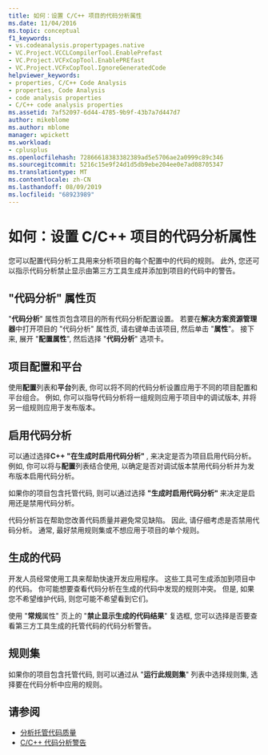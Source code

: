 ```yaml
---
title: 如何：设置 C/C++ 项目的代码分析属性
ms.date: 11/04/2016
ms.topic: conceptual
f1_keywords:
- vs.codeanalysis.propertypages.native
- VC.Project.VCCLCompilerTool.EnablePrefast
- VC.Project.VCFxCopTool.EnablePREfast
- VC.Project.VCFxCopTool.IgnoreGeneratedCode
helpviewer_keywords:
- properties, C/C++ Code Analysis
- properties, Code Analysis
- code analysis properties
- C/C++ code analysis properties
ms.assetid: 7af52097-6d44-4785-9b9f-43b7a7d447d7
author: mikeblome
ms.author: mblome
manager: wpickett
ms.workload:
- cplusplus
ms.openlocfilehash: 72866618383382389ad5e5706ae2a0999c89c346
ms.sourcegitcommit: 5216c15e9f24d1d5db9ebe204ee0e7ad08705347
ms.translationtype: MT
ms.contentlocale: zh-CN
ms.lasthandoff: 08/09/2019
ms.locfileid: "68923989"
---
```

# <a name="how-to-set-code-analysis-properties-for-cc-projects"></a>如何：设置 C/C++ 项目的代码分析属性
您可以配置代码分析工具用来分析项目的每个配置中的代码的规则。 此外, 您还可以指示代码分析禁止显示由第三方工具生成并添加到项目的代码中的警告。

## <a name="code-analysis-property-page"></a>"代码分析" 属性页
"**代码分析**" 属性页包含项目的所有代码分析配置设置。 若要在**解决方案资源管理器**中打开项目的 "代码分析" 属性页, 请右键单击该项目, 然后单击 "**属性**"。 接下来, 展开 "**配置属性**", 然后选择 "**代码分析**" 选项卡。

## <a name="project-configuration-and-platform"></a>项目配置和平台
使用**配置**列表和**平台**列表, 你可以将不同的代码分析设置应用于不同的项目配置和平台组合。 例如, 你可以指导代码分析将一组规则应用于项目中的调试版本, 并将另一组规则应用于发布版本。

## <a name="enabling-code-analysis"></a>启用代码分析
可以通过选择**C++ "在生成时启用代码分析"** , 来决定是否为项目启用代码分析。 例如, 你可以将与**配置**列表结合使用, 以确定是否对调试版本禁用代码分析并为发布版本启用代码分析。

如果你的项目包含托管代码, 则可以通过选择 **"生成时启用代码分析"** 来决定是启用还是禁用代码分析。

代码分析旨在帮助您改善代码质量并避免常见缺陷。 因此, 请仔细考虑是否禁用代码分析。 通常, 最好禁用规则集或不想应用于项目的单个规则。

## <a name="generated-code"></a>生成的代码
开发人员经常使用工具来帮助快速开发应用程序。 这些工具可生成添加到项目中的代码。 你可能想要查看代码分析在生成的代码中发现的规则冲突。 但是, 如果您不希望维护代码, 则您可能不希望看到它们。

使用 "**常规**属性" 页上的 "**禁止显示生成的代码结果**" 复选框, 您可以选择是否要查看第三方工具生成的托管代码的代码分析警告。

## <a name="rule-sets"></a>规则集
如果你的项目包含托管代码, 则可以通过从 "**运行此规则集**" 列表中选择规则集, 选择要在代码分析中应用的规则。

## <a name="see-also"></a>请参阅

- [分析托管代码质量](../code-quality/code-analysis-for-managed-code-overview.md)
- [C/C++ 代码分析警告](../code-quality/code-analysis-for-c-cpp-warnings.md)